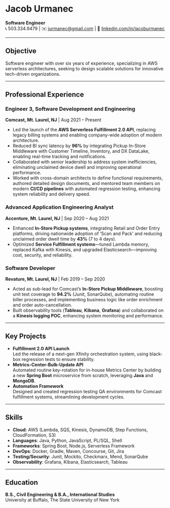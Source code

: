 # Jacob Urmanec

**Software Engineer**  
📞 503.334.9479 | ✉️ [jurmanec@gmail.com](mailto:jurmanec@gmail.com) | 🔗 [linkedin.com/in/jacoburmanec](https://linkedin.com/in/jacoburmanec)

---

## Objective

Software engineer with over six years of experience, specializing in AWS serverless architectures, seeking to design scalable solutions for innovative tech-driven organizations.

---

## Professional Experience

### Engineer 3, Software Development and Engineering  
**Comcast, Mt. Laurel, NJ** | Aug 2021 – Present  
- Led the launch of the **AWS Serverless Fulfillment 2.0 API**, replacing legacy billing systems and enabling company-wide adoption of modern architecture.  
- Reduced BI sync latency by **96%** by integrating Pickup In-Store Middleware with Customer Timeline, Inventory, and DX DataLake, enabling real-time tracking and notifications.  
- Collaborated with senior leadership to address system inefficiencies, eliminating unclaimed device dwell and improving operational performance.  
- Worked with cross-domain architects to define functional requirements, authored detailed design documents, and mentored team members on modern **CI/CD pipelines** with automated regression testing, enhancing system reliability and delivery speed.

### Advanced Application Engineering Analyst  
**Accenture, Mt. Laurel, NJ** | Sep 2020 – Aug 2021  
- Enhanced **In-Store Pickup systems**, integrating Retail and Order Entry platforms, driving nationwide adoption of ‘Scan and Pack’ and reducing unclaimed order dwell time by **43%** (7 to 4 days).  
- Optimized **Service Fulfillment systems**—tuned Lambda memory, replaced Kafka with Kinesis, and upgraded Elasticsearch—improving cost, security, and reliability.

### Software Developer  
**Revature, Mt. Laurel, NJ** | Feb 2019 – Sep 2020  
- Acted as sub-lead for Comcast’s **In-Store Pickup Middleware**, boosting unit test coverage to **94.2%** (Junit, SonarQube), automating routine biller processes, and implementing business logic like order enrichment and order auto-cancellation.  
- Built observability tools (**Tableau**, **Kibana**, **Grafana**) and collaborated on a **Kinesis logging POC**, enhancing system monitoring and performance.

---

## Key Projects

- **Fulfillment 2.0 API Launch**  
  Led the release of a next-gen Xfinity orchestration system, using black-box regression tests to ensure stability.  
- **Metrics-Center-Bulk-Update API**  
  Automated routine key-rotation for in-house Metrics Center by building a new **Spring Boot** microservice from scratch, leveraging **Java** and **MongoDB**.  
- **Automation Framework**  
  Designed and created regression testing QA environments for Comcast fulfillment systems, streamlining development cycles.

---

## Skills

- **Cloud**: AWS (Lambda, SQS, Kinesis, DynamoDB, Step Functions, CloudFormation, S3)  
- **Languages**: Java, Python, JavaScript, PL/SQL, Shell  
- **Frameworks**: Spring Boot, Node.js, Serverless Framework  
- **DevOps**: Docker, Gradle, Maven, Concourse, Git, Jira  
- **Testing/Security**: Junit, Mockito, Checkmarx, Mend, SonarQube  
- **Observability**: Grafana, Kibana, Elasticsearch, Tableau

---

## Education

**B.S., Civil Engineering & B.A., International Studies**  
University at Buffalo, The State University of New York